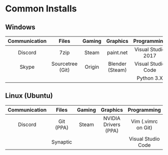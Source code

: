 # Common Installs
## Windows

| Communication | Files                 | Gaming        | Graphics              | Programming           | Misc.         |
| :---:         | :---:                 | :---:         | :---:                 | :---:                 | :---:         |
| Discord       | 7zip                  | Steam         | paint.net             | Visual Studio 2017    | OneNote       |
| Skype         | Sourcetree (Git)      | Origin        | Blender (Steam)       | Visual Studio Code    | Cmder         |
|               |                       |               |                       | Python 3.X            |               |

## Linux (Ubuntu)

| Communication | Files                 | Gaming        | Graphics              | Programming           | Misc.         |
| :---:         | :---:                 | :---:         | :---:                 | :---:                 | :---:         |
| Discord       | Git (PPA)             | Steam         | NVIDIA Drivers (PPA)  | Vim (.vimrc on Git)   | Numix Theme   |
|               | Synaptic              |               |                       | Visual Studio Code    |               |
